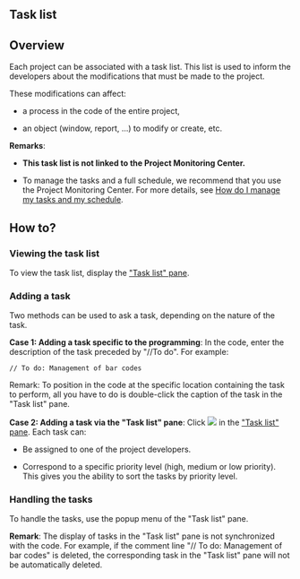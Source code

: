 
## Task list 
			



<a name="NOTE1"></a>
<a name="NOTE1_1"></a>


## Overview
<a name="overview_ELTTEXTE000115"></a>
Each project can be associated with a task list. This list is used to inform the developers about the modifications that must be made to the project.

These modifications can affect:

- a process in the code of the entire project, 

- an object (window, report, ...) to modify or create, etc.


**Remarks**: 

- **This task list is not linked to the Project Monitoring Center.** 

- To manage the tasks and a full schedule, we recommend that you use the Project Monitoring Center. For more details, see [How do I manage my tasks and my schedule](../CCSuivi/3540721.md).




<a name="NOTE2"></a>
<a name="NOTE2_1"></a>


## How to?
<a name="how_ELTTEXTE000139"></a>


### Viewing the task list
<a name="viewing_the_task_list_ELTPARAGRAPHE000031"></a>

To view the task list, display the ["Task list" pane](../Editeurs/2027015.md).
<a name="NOTE2_2"></a>


### Adding a task
<a name="adding_task_ELTPARAGRAPHE000041"></a>

Two methods can be used to ask a task, depending on the nature of the task. 

**Case 1: Adding a task specific to the programming**: In the code, enter the description of the task preceded by "//To do". For example:


```wl
// To do: Management of bar codes
```


Remark: To position in the code at the specific location containing the task to perform, all you have to do is double-click the caption of the task in the "Task list" pane.

**Case 2: Adding a task via the "Task list" pane**: Click ![](https://doc.pcsoft.fr/en-US/images/image.awp?langid=3&name=Ico_Ajout_Tache.gif) in the ["Task list" pane](../Editeurs/2027015.md). Each task can:

- Be assigned to one of the project developers.

- Correspond to a specific priority level (high, medium or low priority). This gives you the ability to sort the tasks by priority level.



<a name="NOTE2_3"></a>


### Handling the tasks
<a name="handling_the_tasks_ELTPARAGRAPHE000064"></a>

To handle the tasks, use the popup menu of the "Task list" pane.

**Remark**: The display of tasks in the "Task list" pane is not synchronized with the code. For example, if the comment line "// To do: Management of bar codes" is deleted, the corresponding task in the "Task list" pane will not be automatically deleted.


